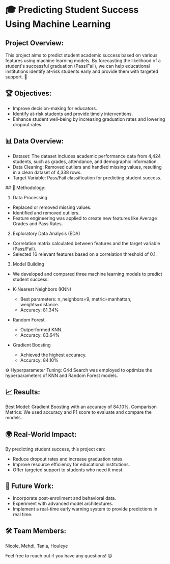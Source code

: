 # 🎓 Predicting Student Success Using Machine Learning

## Project Overview:

This project aims to predict student academic success based on various features using machine learning models. By forecasting the likelihood of a student's successful graduation (Pass/Fail), we can help educational institutions identify at-risk students early and provide them with targeted support. 🎯

## 🏆 Objectives:

- Improve decision-making for educators.
- Identify at-risk students and provide timely interventions.
- Enhance student well-being by increasing graduation rates and lowering dropout rates.

## 📊 Data Overview:
- Dataset: The dataset includes academic performance data from 4,424 students, such as grades, attendance, and demographic information.
- Data Cleaning: Removed outliers and handled missing values, resulting in a clean dataset of 4,338 rows.
- Target Variable: Pass/Fail classification for predicting student success.


## 🔧 Methodology:

1. Data Processing
- Replaced or removed missing values.
- Identified and removed outliers.
- Feature engineering was applied to create new features like Average Grades and Pass Rates.

2. Exploratory Data Analysis (EDA)
- Correlation matrix calculated between features and the target variable (Pass/Fail).
- Selected 16 relevant features based on a correlation threshold of 0.1.

3. Model Building
- We developed and compared three machine learning models to predict student success:

- K-Nearest Neighbors (KNN)
  - Best parameters: n_neighbors=9, metric=manhattan, weights=distance.
  - Accuracy: 81.34%
- Random Forest
  - Outperformed KNN.
  - Accuracy: 83.64%
    
- Gradient Boosting
  - Achieved the highest accuracy.
  - Accuracy: 84.10%
    
⚙️ Hyperparameter Tuning: Grid Search was employed to optimize the hyperparameters of KNN and Random Forest models.


## 📈 Results:

Best Model: Gradient Boosting with an accuracy of 84.10%.
Comparison Metrics: We used accuracy and F1 score to evaluate and compare the models.


## 🌍 Real-World Impact:

By predicting student success, this project can:

- Reduce dropout rates and increase graduation rates.
- Improve resource efficiency for educational institutions.
- Offer targeted support to students who need it most.

## 🔮 Future Work:

- Incorporate post-enrollment and behavioral data.
- Experiment with advanced model architectures.
- Implement a real-time early warning system to provide predictions in real time.
  
## 🛠️ Team Members:

Nicole, Mehdi, Tania, Houleye

Feel free to reach out if you have any questions! 😊

